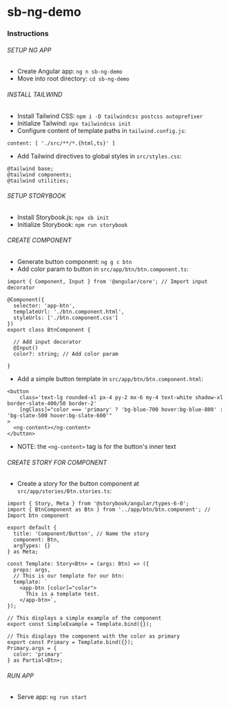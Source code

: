 # sb-ng-demo

### Instructions

###### SETUP NG APP
- Create Angular app:
`ng n sb-ng-demo`
- Move into root directory:
`cd sb-ng-demo`

###### INSTALL TAILWIND
- Install Tailwind CSS:
`npm i -D tailwindcss postcss autoprefixer`
- Initialize Tailwind:
`npx tailwindcss init`
- Configure content of template paths in `tailwind.config.js`:
```
content: [ './src/**/*.{html,ts}' ]
```

- Add Tailwind directives to global styles in `src/styles.css`:
```
@tailwind base;
@tailwind components;
@tailwind utilities;
```

###### SETUP STORYBOOK
- Install Storybook.js:
`npx sb init`
- Initialize Storybook:
`npm run storybook`

###### CREATE COMPONENT
- Generate button component:
`ng g c btn`
- Add color param to button in `src/app/btn/btn.component.ts`:
```
import { Component, Input } from '@angular/core'; // Import input decorator

@Component({
  selector: 'app-btn',
  templateUrl: './btn.component.html',
  styleUrls: ['./btn.component.css']
})
export class BtnComponent {

  // Add input decorator
  @Input()
  color?: string; // Add color param

}
```
- Add a simple button template in `src/app/btn/btn.component.html`:
```
<button
    class='text-lg rounded-xl px-4 py-2 mx-6 my-4 text-white shadow-xl border-slate-400/50 border-2'
    [ngClass]="color === 'primary' ? 'bg-blue-700 hover:bg-blue-800' : 'bg-slate-500 hover:bg-slate-600'"
>
  <ng-content></ng-content>
</button>
```
- NOTE: the `<ng-content>` tag is for the button's inner text

###### CREATE STORY FOR COMPONENT
- Create a story for the button component at `src/app/stories/Btn.stories.ts`:
```
import { Story, Meta } from '@storybook/angular/types-6-0';
import { BtnComponent as Btn } from '../app/btn/btn.component'; // Import btn component

export default {
  title: 'Component/Button', // Name the story
  component: Btn,
  argTypes: {}
} as Meta;

const Template: Story<Btn> = (args: Btn) => ({
  props: args,
  // This is our template for our btn:
  template: `
    <app-btn [color]="color">
      This is a template test.
    </app-btn>`,
});

// This displays a simple example of the component
export const SimpleExample = Template.bind({});

// This displays the component with the color as primary
export const Primary = Template.bind({});
Primary.args = {
  color: 'primary'
} as Partial<Btn>;
```

###### RUN APP
- Serve app:
`ng run start`
